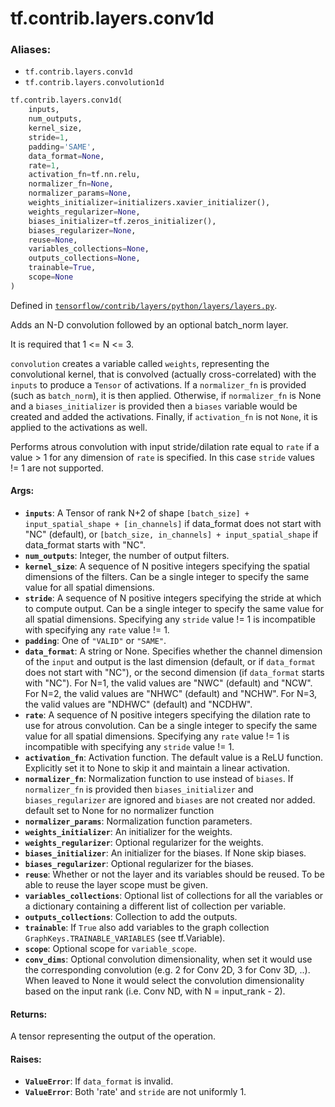 <div itemscope itemtype="http://developers.google.com/ReferenceObject">
<meta itemprop="name" content="tf.contrib.layers.conv1d" />
<meta itemprop="path" content="Stable" />
</div>

# tf.contrib.layers.conv1d

### Aliases:

* `tf.contrib.layers.conv1d`
* `tf.contrib.layers.convolution1d`

``` python
tf.contrib.layers.conv1d(
    inputs,
    num_outputs,
    kernel_size,
    stride=1,
    padding='SAME',
    data_format=None,
    rate=1,
    activation_fn=tf.nn.relu,
    normalizer_fn=None,
    normalizer_params=None,
    weights_initializer=initializers.xavier_initializer(),
    weights_regularizer=None,
    biases_initializer=tf.zeros_initializer(),
    biases_regularizer=None,
    reuse=None,
    variables_collections=None,
    outputs_collections=None,
    trainable=True,
    scope=None
)
```



Defined in [`tensorflow/contrib/layers/python/layers/layers.py`](/code/stable/tensorflow/contrib/layers/python/layers/layers.py).

Adds an N-D convolution followed by an optional batch_norm layer.

It is required that 1 <= N <= 3.

`convolution` creates a variable called `weights`, representing the
convolutional kernel, that is convolved (actually cross-correlated) with the
`inputs` to produce a `Tensor` of activations. If a `normalizer_fn` is
provided (such as `batch_norm`), it is then applied. Otherwise, if
`normalizer_fn` is None and a `biases_initializer` is provided then a `biases`
variable would be created and added the activations. Finally, if
`activation_fn` is not `None`, it is applied to the activations as well.

Performs atrous convolution with input stride/dilation rate equal to `rate`
if a value > 1 for any dimension of `rate` is specified.  In this case
`stride` values != 1 are not supported.

#### Args:

* <b>`inputs`</b>: A Tensor of rank N+2 of shape
    `[batch_size] + input_spatial_shape + [in_channels]` if data_format does
    not start with "NC" (default), or
    `[batch_size, in_channels] + input_spatial_shape` if data_format starts
    with "NC".
* <b>`num_outputs`</b>: Integer, the number of output filters.
* <b>`kernel_size`</b>: A sequence of N positive integers specifying the spatial
    dimensions of the filters.  Can be a single integer to specify the same
    value for all spatial dimensions.
* <b>`stride`</b>: A sequence of N positive integers specifying the stride at which to
    compute output.  Can be a single integer to specify the same value for all
    spatial dimensions.  Specifying any `stride` value != 1 is incompatible
    with specifying any `rate` value != 1.
* <b>`padding`</b>: One of `"VALID"` or `"SAME"`.
* <b>`data_format`</b>: A string or None.  Specifies whether the channel dimension of
    the `input` and output is the last dimension (default, or if `data_format`
    does not start with "NC"), or the second dimension (if `data_format`
    starts with "NC").  For N=1, the valid values are "NWC" (default) and
    "NCW".  For N=2, the valid values are "NHWC" (default) and "NCHW".
    For N=3, the valid values are "NDHWC" (default) and "NCDHW".
* <b>`rate`</b>: A sequence of N positive integers specifying the dilation rate to use
    for atrous convolution.  Can be a single integer to specify the same
    value for all spatial dimensions.  Specifying any `rate` value != 1 is
    incompatible with specifying any `stride` value != 1.
* <b>`activation_fn`</b>: Activation function. The default value is a ReLU function.
    Explicitly set it to None to skip it and maintain a linear activation.
* <b>`normalizer_fn`</b>: Normalization function to use instead of `biases`. If
    `normalizer_fn` is provided then `biases_initializer` and
    `biases_regularizer` are ignored and `biases` are not created nor added.
    default set to None for no normalizer function
* <b>`normalizer_params`</b>: Normalization function parameters.
* <b>`weights_initializer`</b>: An initializer for the weights.
* <b>`weights_regularizer`</b>: Optional regularizer for the weights.
* <b>`biases_initializer`</b>: An initializer for the biases. If None skip biases.
* <b>`biases_regularizer`</b>: Optional regularizer for the biases.
* <b>`reuse`</b>: Whether or not the layer and its variables should be reused. To be
    able to reuse the layer scope must be given.
* <b>`variables_collections`</b>: Optional list of collections for all the variables or
    a dictionary containing a different list of collection per variable.
* <b>`outputs_collections`</b>: Collection to add the outputs.
* <b>`trainable`</b>: If `True` also add variables to the graph collection
    `GraphKeys.TRAINABLE_VARIABLES` (see tf.Variable).
* <b>`scope`</b>: Optional scope for `variable_scope`.
* <b>`conv_dims`</b>: Optional convolution dimensionality, when set it would use the
    corresponding convolution (e.g. 2 for Conv 2D, 3 for Conv 3D, ..). When
    leaved to None it would select the convolution dimensionality based on
    the input rank (i.e. Conv ND, with N = input_rank - 2).


#### Returns:

A tensor representing the output of the operation.


#### Raises:

* <b>`ValueError`</b>: If `data_format` is invalid.
* <b>`ValueError`</b>: Both 'rate' and `stride` are not uniformly 1.